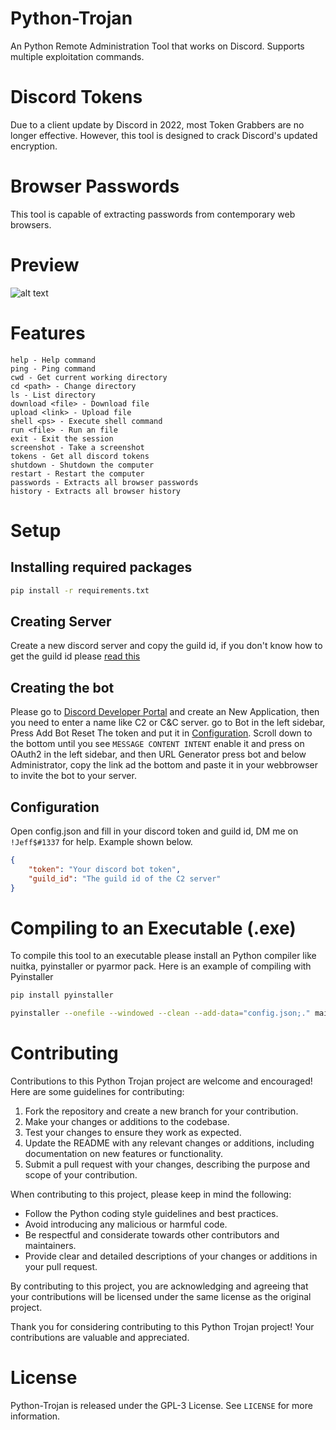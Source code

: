 # Python-Trojan

An Python Remote Administration Tool that works on Discord.
Supports multiple exploitation commands.

# Discord Tokens

Due to a client update by Discord in 2022, most Token Grabbers are no longer effective.
However, this tool is designed to crack Discord's updated encryption.

# Browser Passwords

This tool is capable of extracting passwords from contemporary web browsers.

# Preview

![alt text](https://media.discordapp.net/attachments/1034059578708594690/1051309462473953310/image.png)

# Features

    help - Help command
    ping - Ping command
    cwd - Get current working directory
    cd <path> - Change directory
    ls - List directory
    download <file> - Download file
    upload <link> - Upload file
    shell <ps> - Execute shell command
    run <file> - Run an file
    exit - Exit the session
    screenshot - Take a screenshot
    tokens - Get all discord tokens
    shutdown - Shutdown the computer
    restart - Restart the computer
    passwords - Extracts all browser passwords
    history - Extracts all browser history

# Setup

## Installing required packages

```bash
pip install -r requirements.txt
```
## Creating Server

Create a new discord server and copy the guild id, if you don't know how to get the guild id please [read this](https://en.wikipedia.org/wiki/Template:Discord_Channel#:~:text=Getting%20Channel%2FGuild%20ID,to%20get%20the%20guild%20ID.)

## Creating the bot

Please go to [Discord Developer Portal](https://discord.com/developers/applications) and create an New Application,
then you need to enter a name like C2 or C&C server. go to Bot in the left sidebar, Press Add Bot Reset The token and put it in [Configuration](#configuration).
Scroll down to the bottom until you see ``MESSAGE CONTENT INTENT`` enable it and press on OAuth2 in the left sidebar, and then URL Generator press bot and below Administrator,
copy the link ad the bottom and paste it in your webbrowser to invite the bot to your server.


## Configuration

Open config.json and fill in your discord token and guild id,
DM me on ``!Jeff$#1337`` for help. Example shown below.

```json
{
    "token": "Your discord bot token",
    "guild_id": "The guild id of the C2 server"
}
```

# Compiling to an Executable (.exe)

To compile this tool to an executable please install an Python compiler like nuitka, pyinstaller or pyarmor pack.
Here is an example of compiling with Pyinstaller

```bash
pip install pyinstaller
```

```bash
pyinstaller --onefile --windowed --clean --add-data="config.json;." main.py 
```

# Contributing

Contributions to this Python Trojan project are welcome and encouraged! Here are some guidelines for contributing:

1. Fork the repository and create a new branch for your contribution.
2. Make your changes or additions to the codebase.
3. Test your changes to ensure they work as expected.
4. Update the README with any relevant changes or additions, including documentation on new features or functionality.
5. Submit a pull request with your changes, describing the purpose and scope of your contribution.

When contributing to this project, please keep in mind the following:

- Follow the Python coding style guidelines and best practices.
- Avoid introducing any malicious or harmful code.
- Be respectful and considerate towards other contributors and maintainers.
- Provide clear and detailed descriptions of your changes or additions in your pull request.

By contributing to this project, you are acknowledging and agreeing that your contributions will be licensed under the same license as the original project.

Thank you for considering contributing to this Python Trojan project! Your contributions are valuable and appreciated.

# License

Python-Trojan is released under the GPL-3 License. See `LICENSE` for more information.

